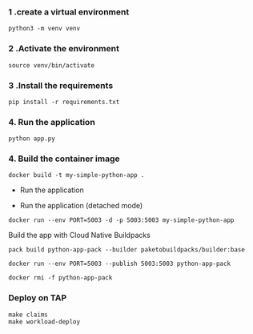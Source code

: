 ### 1 .create a virtual environment
```
python3 -m venv venv
```

### 2 .Activate the environment
```
source venv/bin/activate
```

### 3 .Install the requirements
```
pip install -r requirements.txt
```

### 4. Run the application
`python app.py`

### 4. Build the container image
`docker build -t my-simple-python-app .`

- Run the application

- Run the application (detached mode)
```
docker run --env PORT=5003 -d -p 5003:5003 my-simple-python-app
```

Build the app with Cloud Native Buildpacks
```
pack build python-app-pack --builder paketobuildpacks/builder:base
```

```
docker run --env PORT=5003 --publish 5003:5003 python-app-pack
```


```
docker rmi -f python-app-pack
```

### Deploy on TAP

```
make claims
make workload-deploy
```
